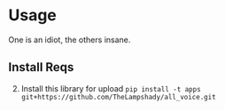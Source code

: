
# Usage
One is an idiot, the others insane.

## Install Reqs
2. Install this library for upload
`pip install -t apps git+https://github.com/TheLampshady/all_voice.git`
